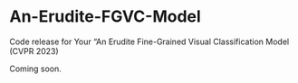 # An-Erudite-FGVC-Model
Code release for Your “An Erudite Fine-Grained Visual Classification Model (CVPR 2023)

Coming soon.
